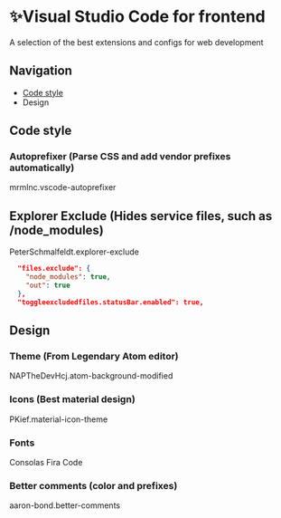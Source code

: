 # ✨Visual Studio Code for frontend

A selection of the best extensions and configs for web development

## Navigation

- [Сode style](#design)
- Design

## Code style

### Autoprefixer (Parse CSS and add vendor prefixes automatically)

mrmlnc.vscode-autoprefixer

## Explorer Exclude (Hides service files, such as /node_modules)

PeterSchmalfeldt.explorer-exclude

```json
  "files.exclude": {
    "node_modules": true,
    "out": true
  },
  "toggleexcludedfiles.statusBar.enabled": true,
```

## Design

### Theme (From Legendary Atom editor)

NAPTheDevHcj.atom-background-modified

### Icons (Best material design)

PKief.material-icon-theme

### Fonts

Consolas
Fira Code

### Better comments (color and prefixes)

aaron-bond.better-comments
